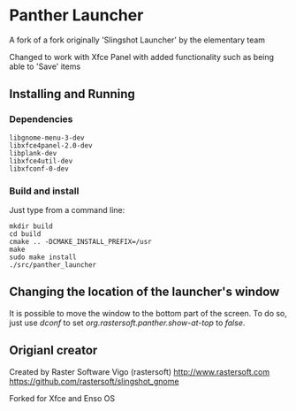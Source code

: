 # Panther Launcher

A fork of a fork originally 'Slingshot Launcher' by the elementary team

Changed to work with Xfce Panel with added functionality such as being able to 'Save' items

## Installing and Running 

### Dependencies 

	libgnome-menu-3-dev 
	libxfce4panel-2.0-dev 
	libplank-dev
	libxfce4util-dev
	libxfconf-0-dev

### Build and install 

Just type from a command line:

	mkdir build
	cd build
	cmake .. -DCMAKE_INSTALL_PREFIX=/usr
	make
	sudo make install
	./src/panther_launcher

## Changing the location of the launcher's window

It is possible to move the window to the bottom part of the screen. To do so,
just use *dconf* to set *org.rastersoft.panther.show-at-top* to *false*.

## Origianl creator

Created by Raster Software Vigo (rastersoft) 
http://www.rastersoft.com 
https://github.com/rastersoft/slingshot_gnome 

Forked for Xfce and Enso OS
